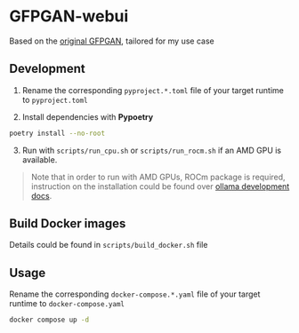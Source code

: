 # GFPGAN-webui

Based on the [original GFPGAN](https://github.com/TencentARC/GFPGAN), tailored for my use case

## Development

1. Rename the corresponding `pyproject.*.toml` file of your target runtime to `pyproject.toml`

2. Install dependencies with **Pypoetry**

```bash
poetry install --no-root
```

3. Run with `scripts/run_cpu.sh` or `scripts/run_rocm.sh` if an AMD GPU is available.

> Note that in order to run with AMD GPUs, ROCm package is required, instruction on the installation could be found over [ollama development docs](https://github.com/ollama/ollama/blob/main/docs/development.md#linux-rocm-amd).

## Build Docker images

Details could be found in `scripts/build_docker.sh` file

## Usage

Rename the corresponding `docker-compose.*.yaml` file of your target runtime to `docker-compose.yaml`

```bash
docker compose up -d
```
